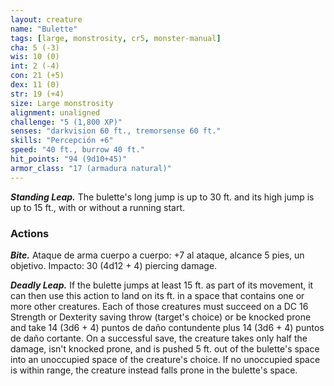 ```yaml
---
layout: creature
name: "Bulette"
tags: [large, monstrosity, cr5, monster-manual]
cha: 5 (-3)
wis: 10 (0)
int: 2 (-4)
con: 21 (+5)
dex: 11 (0)
str: 19 (+4)
size: Large monstrosity
alignment: unaligned
challenge: "5 (1,800 XP)"
senses: "darkvision 60 ft., tremorsense 60 ft."
skills: "Percepción +6"
speed: "40 ft., burrow 40 ft."
hit_points: "94 (9d10+45)"
armor_class: "17 (armadura natural)"
---
```


***Standing Leap.*** The bulette's long jump is up to 30 ft. and its high jump is up to 15 ft., with or without a running start.

### Actions

***Bite.*** Ataque de arma cuerpo a cuerpo: +7 al ataque, alcance 5 pies, un objetivo. Impacto: 30 (4d12 + 4) piercing damage.

***Deadly Leap.*** If the bulette jumps at least 15 ft. as part of its movement, it can then use this action to land on its ft. in a space that contains one or more other creatures. Each of those creatures must succeed on a DC 16 Strength or Dexterity saving throw (target's choice) or be knocked prone and take 14 (3d6 + 4) puntos de daño contundente plus 14 (3d6 + 4) puntos de daño cortante. On a successful save, the creature takes only half the damage, isn't knocked prone, and is pushed 5 ft. out of the bulette's space into an unoccupied space of the creature's choice. If no unoccupied space is within range, the creature instead falls prone in the bulette's space.